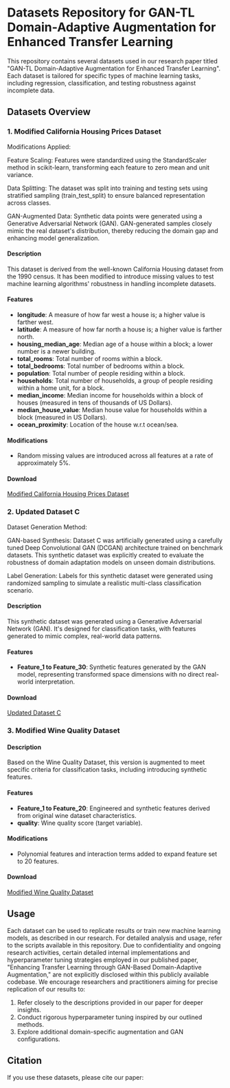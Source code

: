 # Datasets Repository for GAN-TL Domain-Adaptive Augmentation for Enhanced Transfer Learning

This repository contains several datasets used in our research paper titled "GAN-TL Domain-Adaptive Augmentation for Enhanced Transfer Learning". Each dataset is tailored for specific types of machine learning tasks, including regression, classification, and testing robustness against incomplete data.

## Datasets Overview

### 1. Modified California Housing Prices Dataset
Modifications Applied:

Feature Scaling: Features were standardized using the StandardScaler method in scikit-learn, transforming each feature to zero mean and unit variance.

Data Splitting: The dataset was split into training and testing sets using stratified sampling (train_test_split) to ensure balanced representation across classes.

GAN-Augmented Data: Synthetic data points were generated using a Generative Adversarial Network (GAN). GAN-generated samples closely mimic the real dataset's distribution, thereby reducing the domain gap and enhancing model generalization.
#### Description
This dataset is derived from the well-known California Housing dataset from the 1990 census. It has been modified to introduce missing values to test machine learning algorithms' robustness in handling incomplete datasets.

#### Features
- **longitude**: A measure of how far west a house is; a higher value is farther west.
- **latitude**: A measure of how far north a house is; a higher value is farther north.
- **housing_median_age**: Median age of a house within a block; a lower number is a newer building.
- **total_rooms**: Total number of rooms within a block.
- **total_bedrooms**: Total number of bedrooms within a block.
- **population**: Total number of people residing within a block.
- **households**: Total number of households, a group of people residing within a home unit, for a block.
- **median_income**: Median income for households within a block of houses (measured in tens of thousands of US Dollars).
- **median_house_value**: Median house value for households within a block (measured in US Dollars).
- **ocean_proximity**: Location of the house w.r.t ocean/sea.

#### Modifications
- Random missing values are introduced across all features at a rate of approximately 5%.

#### Download
[Modified California Housing Prices Dataset](Modified_California_Housing.csv)

### 2. Updated Dataset C
Dataset Generation Method:

GAN-based Synthesis: Dataset C was artificially generated using a carefully tuned Deep Convolutional GAN (DCGAN) architecture trained on benchmark datasets. This synthetic dataset was explicitly created to evaluate the robustness of domain adaptation models on unseen domain distributions.

Label Generation: Labels for this synthetic dataset were generated using randomized sampling to simulate a realistic multi-class classification scenario.
#### Description
This synthetic dataset was generated using a Generative Adversarial Network (GAN). It's designed for classification tasks, with features generated to mimic complex, real-world data patterns.

#### Features
- **Feature_1 to Feature_30**: Synthetic features generated by the GAN model, representing transformed space dimensions with no direct real-world interpretation.

#### Download
[Updated Dataset C](updated_dataset_c.csv)

### 3. Modified Wine Quality Dataset

#### Description
Based on the Wine Quality Dataset, this version is augmented to meet specific criteria for classification tasks, including introducing synthetic features.

#### Features
- **Feature_1 to Feature_20**: Engineered and synthetic features derived from original wine dataset characteristics.
- **quality**: Wine quality score (target variable).

#### Modifications
- Polynomial features and interaction terms added to expand feature set to 20 features.

#### Download
[Modified Wine Quality Dataset](Modified_Wine_Dataset.csv)

## Usage
Each dataset can be used to replicate results or train new machine learning models, as described in our research. For detailed analysis and usage, refer to the scripts available in this repository.
Due to confidentiality and ongoing research activities, certain detailed internal implementations and hyperparameter tuning strategies employed in our published paper, "Enhancing Transfer Learning through GAN-Based Domain-Adaptive Augmentation," are not explicitly disclosed within this publicly available codebase.
We encourage researchers and practitioners aiming for precise replication of our results to:
1) Refer closely to the descriptions provided in our paper for deeper insights.
2) Conduct rigorous hyperparameter tuning inspired by our outlined methods.
3) Explore additional domain-specific augmentation and GAN configurations.
## Citation
If you use these datasets, please cite our paper:
